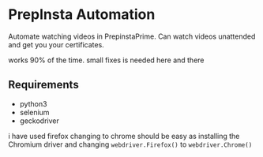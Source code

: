 # PrepInsta Automation

Automate watching videos in PrepinstaPrime.
Can watch videos unattended and get you your certificates.

works 90% of the time. small fixes is needed here and there

## Requirements

- python3
- selenium
- geckodriver

i have used firefox changing to chrome should be easy as installing the Chromium driver and changing `webdriver.Firefox()` to `webdriver.Chrome()`
